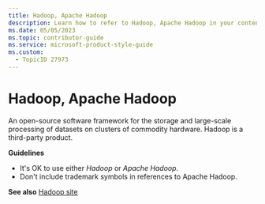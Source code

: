 ```yaml
---
title: Hadoop, Apache Hadoop
description: Learn how to refer to Hadoop, Apache Hadoop in your content.
ms.date: 05/05/2023
ms.topic: contributor-guide
ms.service: microsoft-product-style-guide
ms.custom:
  - TopicID 27973
---
```



# Hadoop, Apache Hadoop

An open-source software framework for the storage and large-scale processing of datasets on clusters of commodity hardware. Hadoop is a third-party product.

**Guidelines**

- It's OK to use either *Hadoop* or *Apache Hadoop*.  
- Don't include trademark symbols in references to Apache Hadoop.  

**See also** [Hadoop site](https://hadoop.apache.org/)

